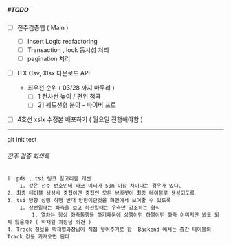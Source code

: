 ##### #TODO 
- [ ] 전주검증웹 ( Main )
	- [ ] Insert Logic reafactoring 
	- [ ] Transaction , lock  동시성 처리 
	- [ ] pagination 처리  
- [ ] ITX Csv, Xlsx 다운로드 API 
	-  최우선 순위 ( 03/28 까지 마무리 )
		- [ ]  1 전차선 높이 / 편위 첨극 
		- [ ] 21 궤도선형 분야 - 파이버 프로 
- [ ] 4호선 xslx 수정본 배포하기 ( 월요일 진행해야함 )
		


---

git init test
###### 전주 검증 회의록
	1. pds , tsi 링크 알고리즘 개선 
		1. 같은 전주 번호인데 타코 미터가 50m 이상 차이나는 경우가 있다. 
	2. 최종 테이블 생성시 중첩이면 중첩인 모든 브라켓이 최종 테이블로 생성되도록  
	3. tsi 방향 상행 하행 반대 방향이란것을 화면에서 보여줄 수 있도록 
		1. 상선일때는 좌측을 보고 하선일때는 우측만 강조하는 형식 
			1. 열차는 항상 좌측통행을 하기때문에 상행이던 하행이던 좌측 이미지만 봐도 되지 않을까? ( 박재열 과장님 의견 )
	4. Track 정보를 박재열과장님이 직접 넣어주기로 함  Backend 에서는 중간 테이블의 Track 값을 가져오면 된다 
